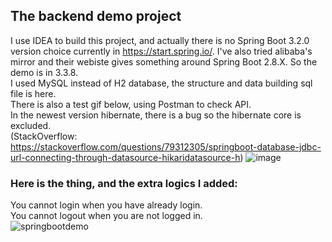 ## The backend demo project
I use IDEA to build this project, and actually there is no Spring Boot 3.2.0 version choice currently in https://start.spring.io/. 
I've also tried alibaba's mirror and their webiste gives something around Spring Boot 2.8.X. So the demo is in 3.3.8.<br>
I used MySQL instead of H2 database, the structure and data building sql file is here.<br>
There is also a test gif below, using Postman to check API.<br>
In the newest version hibernate, there is a bug so the hibernate core is excluded.<br>
(StackOverflow: https://stackoverflow.com/questions/79312305/springboot-database-jdbc-url-connecting-through-datasource-hikaridatasource-h)
![image](https://github.com/user-attachments/assets/92de081f-9358-45ac-83cf-aa59dfe9d5f2)
### Here is the thing, and the extra logics I added:
You cannot login when you have already login.<br>
You cannot logout when you are not logged in. <br>
![springbootdemo](https://github.com/user-attachments/assets/6e9d65f7-5e2c-4e3c-abd0-3bd169f1a4b0)
